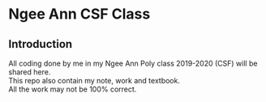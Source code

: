 # Ngee Ann CSF Class

## Introduction
All coding done by me in my Ngee Ann Poly class 2019-2020 (CSF) will be shared here.  
This repo also contain my note, work and textbook.  
All the work may not be 100% correct.
